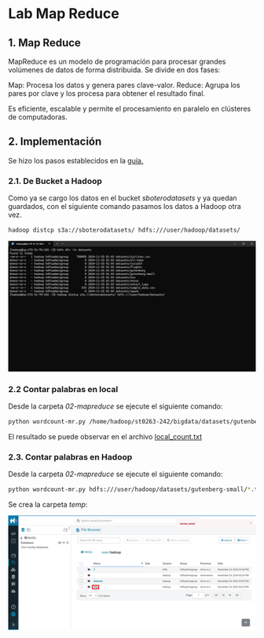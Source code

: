 # Lab Map Reduce

## 1. Map Reduce
MapReduce es un modelo de programación para procesar grandes volúmenes de datos de forma distribuida. Se divide en dos fases:

Map: Procesa los datos y genera pares clave-valor.
Reduce: Agrupa los pares por clave y los procesa para obtener el resultado final.

Es eficiente, escalable y permite el procesamiento en paralelo en clústeres de computadoras.

## 2. Implementación
Se hizo los pasos establecidos en la [guía.](https://github.com/st0263eafit/st0263-242/tree/main/bigdata/02-mapreduce)

### 2.1. De Bucket a Hadoop

Como ya se cargo los datos en el bucket *sboterodatasets* y ya quedan guardados, con el siguiente comando pasamos los datos a Hadoop otra vez.

```bash
hadoop distcp s3a://sboterodatasets/ hdfs:///user/hadoop/datasets/
```

![De Bucket a Hadoop](images/move_files.png)

### 2.2 Contar palabras en local
Desde la carpeta *02-mapreduce* se ejecute el siguiente comando:

```bash
python wordcount-mr.py /home/hadoop/st0263-242/bigdata/datasets/gutenberg-small/*.txt > local_count.txt
```
El resultado se puede observar en el archivo [local_count.txt](local_count.txt)

### 2.3. Contar palabras en Hadoop
Desde la carpeta *02-mapreduce* se ejecute el siguiente comando:

```bash
python wordcount-mr.py hdfs:///user/hadoop/datasets/gutenberg-small/*.txt -r hadoop --output-dir hdfs:///user/hadoop/result3 --hadoop-streaming-jar $HADOOP_STREAMING_HOME/hadoop-streaming.jar
```

Se crea la carpeta *temp*:

![Hadoop](images/hadoop_files.png)